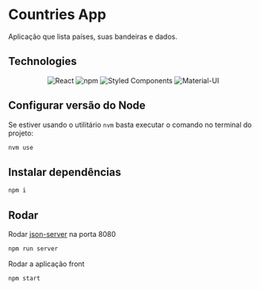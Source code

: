 # Countries App

Aplicação que lista países, suas bandeiras e dados.

## Technologies

<div align="center">


![React](https://img.shields.io/badge/react-%2320232a.svg?style=for-the-badge&logo=react&logoColor=%2361DAFB)
![npm](https://img.shields.io/badge/npm-CB3837?style=for-the-badge&logo=npm&logoColor=white)
![Styled Components](https://img.shields.io/badge/styled--components-DB7093?style=for-the-badge&logo=styled-components&logoColor=white)
![Material-UI](https://img.shields.io/badge/Material%20UI-007FFF?style=for-the-badge&logo=mui&logoColor=white)

</div>

## Configurar versão do Node

Se estiver usando o utilitário `nvm` basta executar o comando no terminal do projeto:

```bash
nvm use
```

## Instalar dependências

```bash
npm i
```

## Rodar

Rodar [json-server](https://github.com/typicode/json-server) na porta 8080

```bash
npm run server
```

Rodar a aplicação front

```bash
npm start
```